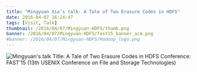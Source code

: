 ```yaml
---
title: "Mingyuan Xia’s talk: A Tale of Two Erasure Codes in HDFS"
date: 2016-04-07 16:24:47
tags: [Visit, Talk]
thumbnail: /2016/04/07/Mingyuan-HDFS/thumb.png
banner: /2016/04/07/Mingyuan-HDFS/fast15_banner_acm.png
#banner: /2016/04/07/Mingyuan-HDFS/Hadoop_logo.png
---
```

![Mingyuan's talk](/2016/04/07/Mingyuan-HDFS/talk32.jpg)
Title: A Tale of Two Erasure Codes in HDFS
Conference: FAST’15 (13th USENIX Conference on File and Storage Technologies)
